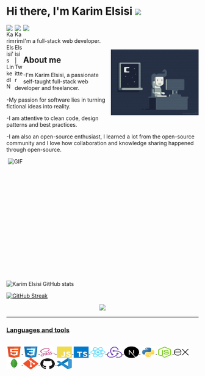 <h1>Hi there, I'm Karim Elsisi <img src="https://media.giphy.com/media/hvRJCLFzcasrR4ia7z/giphy.gif" width="25px"></h1>
<a href="https://www.linkedin.com/in/karim-elsisi-6a956b190/">
  <img align="left" alt="Karim Elsisi's LinkedIN" width="22px" src="https://raw.githubusercontent.com/peterthehan/peterthehan/master/assets/linkedin.svg" />
</a>
<a href="https://twitter.com/karim4mo">
  <img align="left" alt="Karim Elsisi | Twitter" width="22px" src="https://raw.githubusercontent.com/peterthehan/peterthehan/master/assets/twitter.svg" />
</a>


![](https://komarev.com/ghpvc/?username=K-Mo2&color=blueviolet)



I'm a full-stack web developer.

<img align='right' src="./programmer.gif" width="230">

## About me

-I'm Karim Elsisi, a passionate self-taught full-stack web developer and freelancer.

-My passion for software lies in turning fictional ideas into reality. 

-I am attentive to clean code, design patterns and best practices.

-I am also an open-source enthusiast, I learned a lot from the open-source community and I love how collaboration and knowledge sharing happened through open-source.


 <img align="right" alt="GIF" src="https://github.com/abhisheknaiidu/abhisheknaiidu/blob/master/code.gif?raw=true" width="500" height="320" />

<br/><br/>

![Karim Elsisi GitHub stats](https://github-readme-stats.vercel.app/api?username=K-Mo2&show_icons=true&theme=midnight-purple)

[![GitHub Streak](http://github-readme-streak-stats.herokuapp.com?user=K-Mo2&theme=midnight-purple&date_format=M%20j%5B%2C%20Y%5D&fire=DD1B46&dates=2CD2DD&currStreakLabel=DD1B46&currStreakNum=DD1B46)](https://git.io/streak-stats)

<div align="center"> <a href="https://github.com/K-Mo2"><img height="160em" src="https://github-readme-stats.vercel.app/api/top-langs/?username=K-Mo2&layout=compact&langs_count=7&theme=midnight-purple"/>
</div>
  
 
 <hr/>
  
### Languages and tools
<div style="display: inline_block"><br>
  <img align="center" alt="Karim-HTML" height="30" width="40" src="https://raw.githubusercontent.com/devicons/devicon/master/icons/html5/html5-original.svg">
  <img align="center" alt="Karim-CSS" height="30" width="40" src="https://raw.githubusercontent.com/devicons/devicon/master/icons/css3/css3-original.svg">
 <img align="center" alt="Karim-sass" height="30" width="40" src="https://raw.githubusercontent.com/devicons/devicon/master/icons/sass/sass-original.svg">
  <img align="center" alt="Karim-Js" height="30" width="40" src="https://raw.githubusercontent.com/devicons/devicon/master/icons/javascript/javascript-plain.svg">
  <img align="center" alt="Karim-Ts" height="30" width="40" src="https://raw.githubusercontent.com/devicons/devicon/master/icons/typescript/typescript-original.svg">
  <img align="center" alt="Karim-react" height="30" width="40" src="https://raw.githubusercontent.com/devicons/devicon/master/icons/react/react-original.svg">
  <img align="center" alt="Karim-redux" height="30" width="40" src="https://raw.githubusercontent.com/devicons/devicon/master/icons/redux/redux-original.svg">
  <img align="center" alt="Karim-next" height="30" width="40" src="https://raw.githubusercontent.com/devicons/devicon/master/icons/nextjs/nextjs-original.svg">
  <img align="center" alt="Karim-python" height="30" width="40" src="https://raw.githubusercontent.com/devicons/devicon/master/icons/python/python-original.svg">
  <img align="center" alt="Karim-node" height="30" width="40" src="https://raw.githubusercontent.com/devicons/devicon/master/icons/nodejs/nodejs-original.svg">
  <img align="center" alt="Karim-express" height="30" width="40" src="https://raw.githubusercontent.com/devicons/devicon/master/icons/express/express-original.svg">
  <img align="center" alt="Karim-mongodb" height="30" width="40" src="https://raw.githubusercontent.com/devicons/devicon/master/icons/mongodb/mongodb-original.svg">
  <img align="center" alt="Karim-git" height="30" width="40" src="https://raw.githubusercontent.com/devicons/devicon/master/icons/git/git-original.svg">
 <img align="center" alt="Karim-github" height="30" width="40" src="https://raw.githubusercontent.com/devicons/devicon/master/icons/github/github-original.svg">
  <img align="center" alt="Karim-vscode" height="30" width="40" src="https://raw.githubusercontent.com/devicons/devicon/master/icons/vscode/vscode-original.svg">
  
  


 
 

<!--
**K-Mo2/K-Mo2** is a ✨ _special_ ✨ repository because its `README.md` (this file) appears on your GitHub profile.

Here are some ideas to get you started:

- 🔭 I’m currently working on ...
- 🌱 I’m currently learning ...
- 👯 I’m looking to collaborate on ...
- 🤔 I’m looking for help with ...
- 💬 Ask me about ...
- 📫 How to reach me: ...
- 😄 Pronouns: ...
- ⚡ Fun fact: ...
-->
